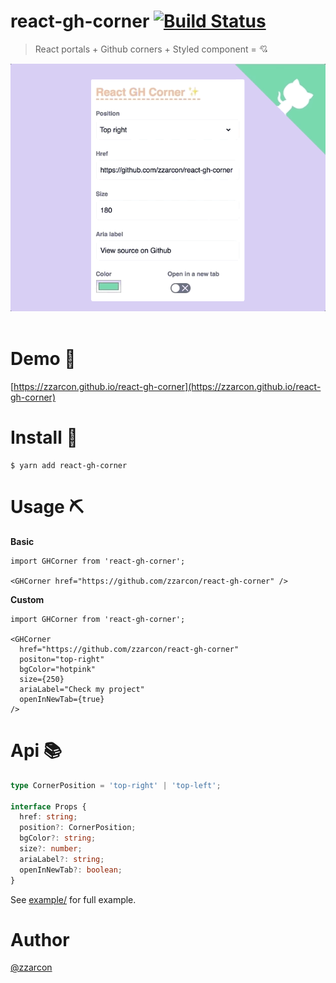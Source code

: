 # react-gh-corner [![Build Status](https://travis-ci.org/zzarcon/react-gh-corner.svg?branch=master)](https://travis-ci.org/zzarcon/react-gh-corner)
> React portals + Github corners + Styled component = 💘

<div align="center">
  <img src="demo.gif" alt="demo">
  <br><br>
</div>

# Demo 🍿

[https://zzarcon.github.io/react-gh-corner](https://zzarcon.github.io/react-gh-corner)

# Install 🚀

```
$ yarn add react-gh-corner
```

# Usage ⛏

**Basic** 

```tsx
import GHCorner from 'react-gh-corner';

<GHCorner href="https://github.com/zzarcon/react-gh-corner" />
```

**Custom**

```tsx
import GHCorner from 'react-gh-corner';

<GHCorner
  href="https://github.com/zzarcon/react-gh-corner"
  positon="top-right"
  bgColor="hotpink"
  size={250}
  ariaLabel="Check my project"
  openInNewTab={true}
/>
```

# Api 📚

```ts
type CornerPosition = 'top-right' | 'top-left';

interface Props {
  href: string;
  position?: CornerPosition;
  bgColor?: string;
  size?: number;
  ariaLabel?: string;
  openInNewTab?: boolean;
}
```

See [example/](https://github.com/zzarcon/react-gh-corner/tree/master/example) for full example.

# Author

[@zzarcon](https://twitter.com/zzarcon)